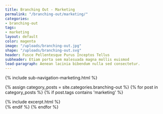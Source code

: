 ```yaml
---
title: Branching Out - Marketing
permalink: "/branching-out/marketing/"
categories:
- branching-out
tags:
- marketing
layout: default
color: magenta
image: "/uploads/branching-out.jpg"
shape: "/uploads/branching-out.svg"
header: Fusce Pellentesque Purus Inceptos Tellus
subheader: Etiam porta sem malesuada magna mollis euismod
lead-paragraph: Aenean lacinia bibendum nulla sed consectetur.
---
```


{% include sub-navigation-marketing.html %}

<div class="category__content__wrap">
<div class="row category__content" id="category__content">


{% assign category_posts = site.categories.branching-out %}
{% for post in category_posts %}
{% if post.tags contains 'marketing' %}
<div class="small-12 medium-6 large-4 columns">
{% include excerpt.html %}
</div>
{% endif %}
{% endfor %}
</div>
</div>